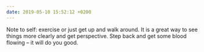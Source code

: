 ```yaml
---
date: 2019-05-10 15:52:12 +0200
---
```


Note to self: exercise or just get up and walk around. It is a great way to see things more clearly and get perspective. Step back and get some blood flowing – it will do you good.